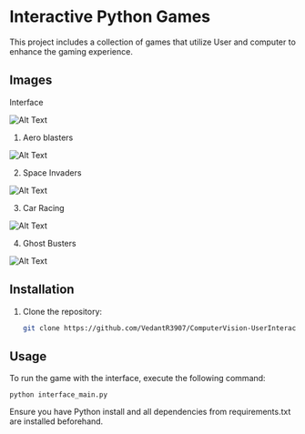 # Interactive Python Games

This project includes a collection of games that utilize User and computer to enhance the gaming experience.

## Images

Interface

![Alt Text](https://github.com/VedantR3907/ComputerVision-UserInteractive-Games/blob/master/Display_Images/interface.png)

1. Aero blasters

![Alt Text](https://github.com/VedantR3907/ComputerVision-UserInteractive-Games/blob/master/Display_Images/aeroblasters.png)

2. Space Invaders

![Alt Text](https://github.com/VedantR3907/ComputerVision-UserInteractive-Games/blob/master/Display_Images/space_invader.png)

3. Car Racing

![Alt Text](https://github.com/VedantR3907/ComputerVision-UserInteractive-Games/blob/master/Display_Images/car_racing.png)

4. Ghost Busters

![Alt Text](https://github.com/VedantR3907/ComputerVision-UserInteractive-Games/blob/master/Display_Images/ghostbusters.png)


## Installation

1. Clone the repository:
   ```bash
   git clone https://github.com/VedantR3907/ComputerVision-UserInteractive-Games.git
   ```

## Usage
To run the game with the interface, execute the following command:
```
python interface_main.py
```
Ensure you have Python install and all dependencies from requirements.txt are installed beforehand.
